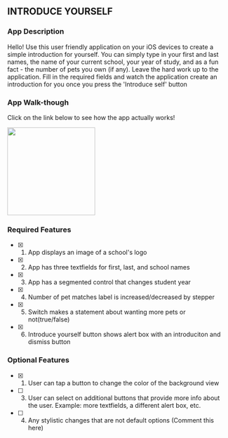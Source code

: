 ## INTRODUCE YOURSELF

### App Description

Hello! Use this user friendly application on your iOS devices to create a simple introduction for yourself. You can simply type in your first and last names, the name of your current school, your year of study, and as a fun fact - the number of pets you own (if any). Leave the hard work up to the application. Fill in the required fields and watch the application create an introduction for you once you press the 'Introduce self' button

### App Walk-though

Click on the link below to see how the app actually works!

<img src="http://g.recordit.co/WOyyhGX89S.gif" width=200><br>

### Required Features

- [x] 1. App displays an image of a school's logo
- [x] 2. App has three textfields for first, last, and school names
- [x] 3. App has a segmented control that changes student year
- [x] 4. Number of pet matches label is increased/decreased by stepper
- [x] 5. Switch makes a statement about wanting more pets or not(true/false) 
- [x] 6. Introduce yourself button shows alert box with an introduciton and dismiss button

### Optional Features

- [x] 1. User can tap a button to change the color of the background view
- [ ] 3. User can select on additional buttons that provide more info about the user. Example: more textfields, a different alert box, etc.
- [ ] 4. Any stylistic changes that are not default options (Comment this here)
